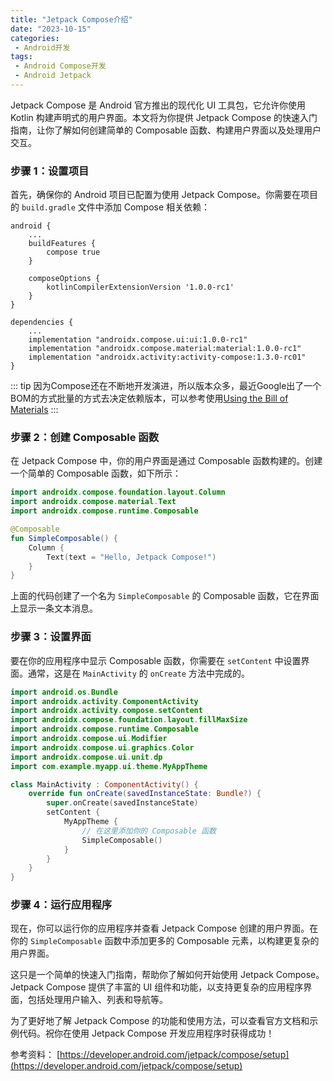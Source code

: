 ```yaml
---
title: "Jetpack Compose介绍"
date: "2023-10-15"
categories:
 - Android开发
tags:
 - Android Compose开发
 - Android Jetpack
---
```


Jetpack Compose 是 Android 官方推出的现代化 UI 工具包，它允许你使用 Kotlin 构建声明式的用户界面。本文将为你提供 Jetpack Compose 的快速入门指南，让你了解如何创建简单的 Composable 函数、构建用户界面以及处理用户交互。

### 步骤 1：设置项目

首先，确保你的 Android 项目已配置为使用 Jetpack Compose。你需要在项目的 `build.gradle` 文件中添加 Compose 相关依赖：

```
android {
    ...
    buildFeatures {
        compose true
    }

    composeOptions {
        kotlinCompilerExtensionVersion '1.0.0-rc1'
    }
}

dependencies {
    ...
    implementation "androidx.compose.ui:ui:1.0.0-rc1"
    implementation "androidx.compose.material:material:1.0.0-rc1"
    implementation "androidx.activity:activity-compose:1.3.0-rc01"
}
```
::: tip
因为Compose还在不断地开发演进，所以版本众多，最近Google出了一个BOM的方式批量的方式去决定依赖版本，可以参考使用[Using the Bill of Materials](https://developer.android.com/jetpack/compose/bom)
:::
<!--more-->
### 步骤 2：创建 Composable 函数

在 Jetpack Compose 中，你的用户界面是通过 Composable 函数构建的。创建一个简单的 Composable 函数，如下所示：

```kotlin
import androidx.compose.foundation.layout.Column
import androidx.compose.material.Text
import androidx.compose.runtime.Composable

@Composable
fun SimpleComposable() {
    Column {
        Text(text = "Hello, Jetpack Compose!")
    }
}
```

上面的代码创建了一个名为 `SimpleComposable` 的 Composable 函数，它在界面上显示一条文本消息。

### 步骤 3：设置界面

要在你的应用程序中显示 Composable 函数，你需要在 `setContent` 中设置界面。通常，这是在 `MainActivity` 的 `onCreate` 方法中完成的。

```kotlin
import android.os.Bundle
import androidx.activity.ComponentActivity
import androidx.activity.compose.setContent
import androidx.compose.foundation.layout.fillMaxSize
import androidx.compose.runtime.Composable
import androidx.compose.ui.Modifier
import androidx.compose.ui.graphics.Color
import androidx.compose.ui.unit.dp
import com.example.myapp.ui.theme.MyAppTheme

class MainActivity : ComponentActivity() {
    override fun onCreate(savedInstanceState: Bundle?) {
        super.onCreate(savedInstanceState)
        setContent {
            MyAppTheme {
                // 在这里添加你的 Composable 函数
                SimpleComposable()
            }
        }
    }
}
```

### 步骤 4：运行应用程序

现在，你可以运行你的应用程序并查看 Jetpack Compose 创建的用户界面。在你的 `SimpleComposable` 函数中添加更多的 Composable 元素，以构建更复杂的用户界面。

这只是一个简单的快速入门指南，帮助你了解如何开始使用 Jetpack Compose。Jetpack Compose 提供了丰富的 UI 组件和功能，以支持更复杂的应用程序界面，包括处理用户输入、列表和导航等。

为了更好地了解 Jetpack Compose 的功能和使用方法，可以查看官方文档和示例代码。祝你在使用 Jetpack Compose 开发应用程序时获得成功！

参考资料：
[https://developer.android.com/jetpack/compose/setup](https://developer.android.com/jetpack/compose/setup)